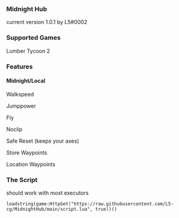 ### Midnight Hub

current version 1.0.1
by L5#0002

### Supported Games

Lumber Tycoon 2

### Features

#### Midnight/Local

Walkspeed

Jumppower

Fly

Noclip

Safe Reset (keeps your axes)

Store Waypoints

Location Waypoints

### The Script

should work with most executors

`loadstring(game:HttpGet("https://raw.githubusercontent.com/L5-cg/MidnightHub/main/script.lua", true))()`
